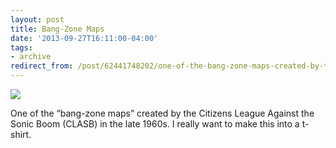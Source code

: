 ```yaml
---
layout: post 
title: Bang-Zone Maps
date: '2013-09-27T16:11:00-04:00' 
tags: 
- archive 
redirect_from: /post/62441748202/one-of-the-bang-zone-maps-created-by-the/
---
```


![](http://d.pr/eZwP+)

One of the “bang-zone maps” created by the Citizens League Against the Sonic Boom (CLASB) in the late 1960s. I really want to make this into a t-shirt. 

